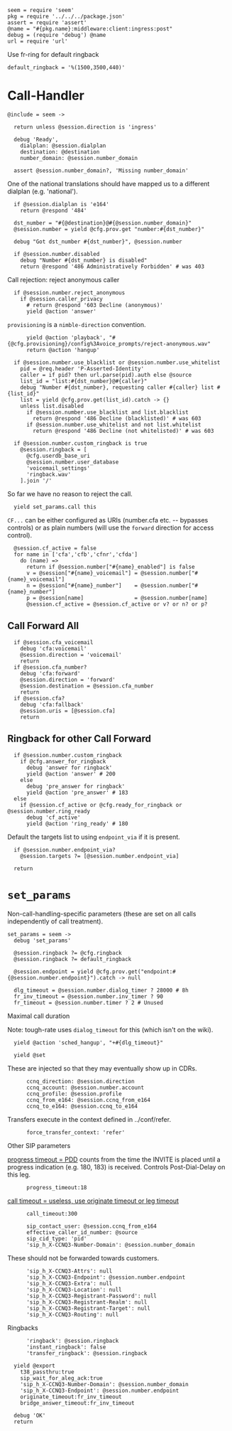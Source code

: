     seem = require 'seem'
    pkg = require '../../../package.json'
    assert = require 'assert'
    @name = "#{pkg.name}:middleware:client:ingress:post"
    debug = (require 'debug') @name
    url = require 'url'

Use fr-ring for default ringback

    default_ringback = '%(1500,3500,440)'

Call-Handler
============

    @include = seem ->

      return unless @session.direction is 'ingress'

      debug 'Ready',
        dialplan: @session.dialplan
        destination: @destination
        number_domain: @session.number_domain

      assert @session.number_domain?, 'Missing number_domain'

One of the national translations should have mapped us to a different dialplan (e.g. 'national').

      if @session.dialplan is 'e164'
        return @respond '484'

      dst_number = "#{@destination}@#{@session.number_domain}"
      @session.number = yield @cfg.prov.get "number:#{dst_number}"

      debug "Got dst_number #{dst_number}", @session.number

      if @session.number.disabled
        debug "Number #{dst_number} is disabled"
        return @respond '486 Administratively Forbidden' # was 403

Call rejection: reject anonymous caller

      if @session.number.reject_anonymous
        if @session.caller_privacy
          # return @respond '603 Decline (anonymous)'
          yield @action 'answer'

`provisioning` is a `nimble-direction` convention.

          yield @action 'playback', "#{@cfg.provisioning}/config%3Avoice_prompts/reject-anonymous.wav"
          return @action 'hangup'

      if @session.number.use_blacklist or @session.number.use_whitelist
        pid = @req.header 'P-Asserted-Identity'
        caller = if pid? then url.parse(pid).auth else @source
        list_id = "list:#{dst_number}@#{caller}"
        debug "Number #{dst_number}, requesting caller #{caller} list #{list_id}"
        list = yield @cfg.prov.get(list_id).catch -> {}
        unless list.disabled
          if @session.number.use_blacklist and list.blacklist
            return @respond '486 Decline (blacklisted)' # was 603
          if @session.number.use_whitelist and not list.whitelist
            return @respond '486 Decline (not whitelisted)' # was 603

      if @session.number.custom_ringback is true
        @session.ringback = [
          @cfg.userdb_base_uri
          @session.number.user_database
          'voicemail_settings'
          'ringback.wav'
        ].join '/'

So far we have no reason to reject the call.

      yield set_params.call this

`CF...` can be either configured as URIs (number.cfa etc. -- bypasses controls) or as plain numbers (will use the `forward` direction for access control).

      @session.cf_active = false
      for name in ['cfa','cfb','cfnr','cfda']
        do (name) =>
          return if @session.number["#{name}_enabled"] is false
          v = @session["#{name}_voicemail"] = @session.number["#{name}_voicemail"]
          n = @session["#{name}_number"]    = @session.number["#{name}_number"]
          p = @session[name]                = @session.number[name]
          @session.cf_active = @session.cf_active or v? or n? or p?

Call Forward All
----------------

      if @session.cfa_voicemail
        debug 'cfa:voicemail'
        @session.direction = 'voicemail'
        return
      if @session.cfa_number?
        debug 'cfa:forward'
        @session.direction = 'forward'
        @session.destination = @session.cfa_number
        return
      if @session.cfa?
        debug 'cfa:fallback'
        @session.uris = [@session.cfa]
        return

Ringback for other Call Forward
-------------------------------

      if @session.number.custom_ringback
        if @cfg.answer_for_ringback
          debug 'answer for ringback'
          yield @action 'answer' # 200
        else
          debug 'pre_answer for ringback'
          yield @action 'pre_answer' # 183
      else
        if @session.cf_active or @cfg.ready_for_ringback or @session.number.ring_ready
          debug 'cf_active'
          yield @action 'ring_ready' # 180

Default the targets list to using `endpoint_via` if it is present.

      if @session.number.endpoint_via?
        @session.targets ?= [@session.number.endpoint_via]

      return

`set_params`
============

Non-call-handling-specific parameters (these are set on all calls independently of call treatment).

    set_params = seem ->
      debug 'set_params'

      @session.ringback ?= @cfg.ringback
      @session.ringback ?= default_ringback

      @session.endpoint = yield @cfg.prov.get("endpoint:#{@session.number.endpoint}").catch -> null

      dlg_timeout = @session.number.dialog_timer ? 28000 # 8h
      fr_inv_timeout = @session.number.inv_timer ? 90
      fr_timeout = @session.number.timer ? 2 # Unused

Maximal call duration

Note: tough-rate uses `dialog_timeout` for this (which isn't on the wiki).

      yield @action 'sched_hangup', "+#{dlg_timeout}"

      yield @set

These are injected so that they may eventually show up in CDRs.

          ccnq_direction: @session.direction
          ccnq_account: @session.number.account
          ccnq_profile: @session.profile
          ccnq_from_e164: @session.ccnq_from_e164
          ccnq_to_e164: @session.ccnq_to_e164

Transfers execute in the context defined in ../conf/refer.

          force_transfer_context: 'refer'

Other SIP parameters

[progress timeout = PDD](https://wiki.freeswitch.org/wiki/Channel_Variables#progress_timeout)
counts from the time the INVITE is placed until a progress indication (e.g. 180, 183) is received. Controls Post-Dial-Delay on this leg.

          progress_timeout:18

[call timeout = useless, use originate timeout or leg timeout](https://wiki.freeswitch.org/wiki/Channel_Variables#call_timeout)

          call_timeout:300

          sip_contact_user: @session.ccnq_from_e164
          effective_caller_id_number: @source
          sip_cid_type: 'pid'
          'sip_h_X-CCNQ3-Number-Domain': @session.number_domain

These should not be forwarded towards customers.

          'sip_h_X-CCNQ3-Attrs': null
          'sip_h_X-CCNQ3-Endpoint': @session.number.endpoint
          'sip_h_X-CCNQ3-Extra': null
          'sip_h_X-CCNQ3-Location': null
          'sip_h_X-CCNQ3-Registrant-Password': null
          'sip_h_X-CCNQ3-Registrant-Realm': null
          'sip_h_X-CCNQ3-Registrant-Target': null
          'sip_h_X-CCNQ3-Routing': null

Ringbacks

          'ringback': @session.ringback
          'instant_ringback': false
          'transfer_ringback': @session.ringback

      yield @export
        t38_passthru:true
        sip_wait_for_aleg_ack:true
        'sip_h_X-CCNQ3-Number-Domain': @session.number_domain
        'sip_h_X-CCNQ3-Endpoint': @session.number.endpoint
        originate_timeout:fr_inv_timeout
        bridge_answer_timeout:fr_inv_timeout

      debug 'OK'
      return
